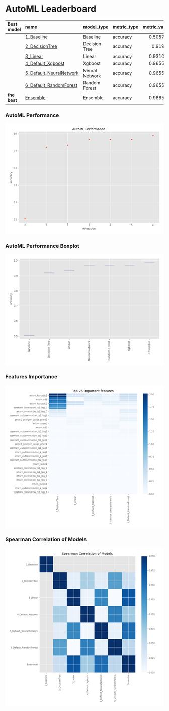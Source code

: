 # AutoML Leaderboard

| Best model   | name                                                         | model_type     | metric_type   |   metric_value |   train_time |
|:-------------|:-------------------------------------------------------------|:---------------|:--------------|---------------:|-------------:|
|              | [1_Baseline](1_Baseline/README.md)                           | Baseline       | accuracy      |       0.505747 |         2.09 |
|              | [2_DecisionTree](2_DecisionTree/README.md)                   | Decision Tree  | accuracy      |       0.91954  |         6.62 |
|              | [3_Linear](3_Linear/README.md)                               | Linear         | accuracy      |       0.931034 |         5.24 |
|              | [4_Default_Xgboost](4_Default_Xgboost/README.md)             | Xgboost        | accuracy      |       0.965517 |         5.37 |
|              | [5_Default_NeuralNetwork](5_Default_NeuralNetwork/README.md) | Neural Network | accuracy      |       0.965517 |         3.37 |
|              | [6_Default_RandomForest](6_Default_RandomForest/README.md)   | Random Forest  | accuracy      |       0.965517 |         8.63 |
| **the best** | [Ensemble](Ensemble/README.md)                               | Ensemble       | accuracy      |       0.988506 |         0.34 |

### AutoML Performance
![AutoML Performance](ldb_performance.png)

### AutoML Performance Boxplot
![AutoML Performance Boxplot](ldb_performance_boxplot.png)

### Features Importance
![features importance across models](features_heatmap.png)



### Spearman Correlation of Models
![models spearman correlation](correlation_heatmap.png)

